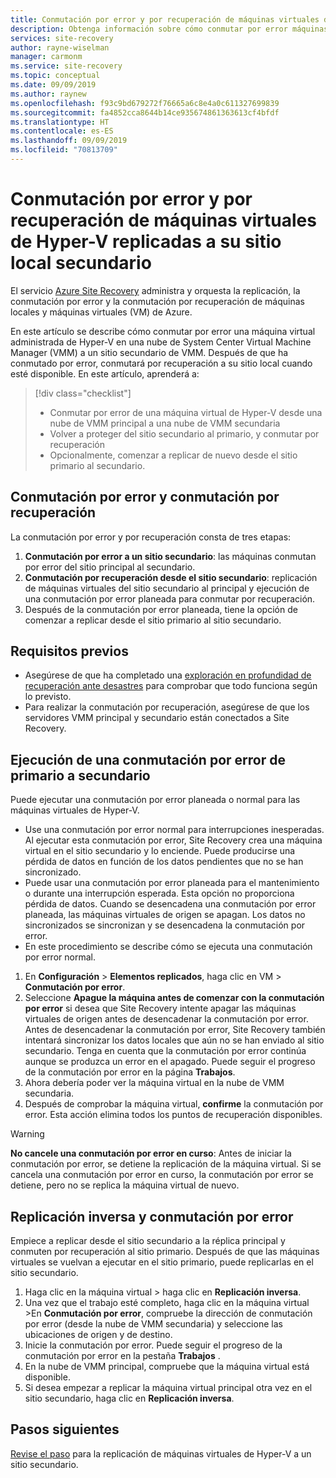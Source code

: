 ```yaml
---
title: Conmutación por error y por recuperación de máquinas virtuales de Hyper-V replicadas a un centro de datos secundario durante la recuperación ante desastres con Azure Site Recovery | Microsoft Docs
description: Obtenga información sobre cómo conmutar por error máquinas virtuales de Hyper-V al sitio local secundario y conmutar por recuperación al sitio principal durante la recuperación ante desastres con Azure Site Recovery.
services: site-recovery
author: rayne-wiselman
manager: carmonm
ms.service: site-recovery
ms.topic: conceptual
ms.date: 09/09/2019
ms.author: raynew
ms.openlocfilehash: f93c9bd679272f76665a6c8e4a0c611327699839
ms.sourcegitcommit: fa4852cca8644b14ce935674861363613cf4bfdf
ms.translationtype: HT
ms.contentlocale: es-ES
ms.lasthandoff: 09/09/2019
ms.locfileid: "70813709"
---
```

# <a name="fail-over-and-fail-back-hyper-v-vms-replicated-to-your-secondary-on-premises-site"></a>Conmutación por error y por recuperación de máquinas virtuales de Hyper-V replicadas a su sitio local secundario

El servicio [Azure Site Recovery](site-recovery-overview.md) administra y orquesta la replicación, la conmutación por error y la conmutación por recuperación de máquinas locales y máquinas virtuales (VM) de Azure.

En este artículo se describe cómo conmutar por error una máquina virtual administrada de Hyper-V en una nube de System Center Virtual Machine Manager (VMM) a un sitio secundario de VMM. Después de que ha conmutado por error, conmutará por recuperación a su sitio local cuando esté disponible. En este artículo, aprenderá a:

> [!div class="checklist"]
> * Conmutar por error de una máquina virtual de Hyper-V desde una nube de VMM principal a una nube de VMM secundaria
> * Volver a proteger del sitio secundario al primario, y conmutar por recuperación
> * Opcionalmente, comenzar a replicar de nuevo desde el sitio primario al secundario.

## <a name="failover-and-failback"></a>Conmutación por error y conmutación por recuperación

La conmutación por error y por recuperación consta de tres etapas:

1. **Conmutación por error a un sitio secundario**: las máquinas conmutan por error del sitio principal al secundario.
2. **Conmutación por recuperación desde el sitio secundario**: replicación de máquinas virtuales del sitio secundario al principal y ejecución de una conmutación por error planeada para conmutar por recuperación.
3. Después de la conmutación por error planeada, tiene la opción de comenzar a replicar desde el sitio primario al sitio secundario.


## <a name="prerequisites"></a>Requisitos previos

- Asegúrese de que ha completado una [exploración en profundidad de recuperación ante desastres](hyper-v-vmm-test-failover.md) para comprobar que todo funciona según lo previsto.
- Para realizar la conmutación por recuperación, asegúrese de que los servidores VMM principal y secundario están conectados a Site Recovery.



## <a name="run-a-failover-from-primary-to-secondary"></a>Ejecución de una conmutación por error de primario a secundario

Puede ejecutar una conmutación por error planeada o normal para las máquinas virtuales de Hyper-V.

- Use una conmutación por error normal para interrupciones inesperadas. Al ejecutar esta conmutación por error, Site Recovery crea una máquina virtual en el sitio secundario y lo enciende. Puede producirse una pérdida de datos en función de los datos pendientes que no se han sincronizado.
- Puede usar una conmutación por error planeada para el mantenimiento o durante una interrupción esperada. Esta opción no proporciona pérdida de datos. Cuando se desencadena una conmutación por error planeada, las máquinas virtuales de origen se apagan. Los datos no sincronizados se sincronizan y se desencadena la conmutación por error. 
- 
  En este procedimiento se describe cómo se ejecuta una conmutación por error normal.


1. En **Configuración** > **Elementos replicados**, haga clic en VM > **Conmutación por error**.
1. Seleccione **Apague la máquina antes de comenzar con la conmutación por error** si desea que Site Recovery intente apagar las máquinas virtuales de origen antes de desencadenar la conmutación por error. Antes de desencadenar la conmutación por error, Site Recovery también intentará sincronizar los datos locales que aún no se han enviado al sitio secundario. Tenga en cuenta que la conmutación por error continúa aunque se produzca un error en el apagado. Puede seguir el progreso de la conmutación por error en la página **Trabajos**.
2. Ahora debería poder ver la máquina virtual en la nube de VMM secundaria.
3. Después de comprobar la máquina virtual, **confirme** la conmutación por error. Esta acción elimina todos los puntos de recuperación disponibles.

> [!WARNING]
> **No cancele una conmutación por error en curso**: Antes de iniciar la conmutación por error, se detiene la replicación de la máquina virtual. Si se cancela una conmutación por error en curso, la conmutación por error se detiene, pero no se replica la máquina virtual de nuevo.  


## <a name="reverse-replicate-and-failover"></a>Replicación inversa y conmutación por error

Empiece a replicar desde el sitio secundario a la réplica principal y conmuten por recuperación al sitio primario. Después de que las máquinas virtuales se vuelvan a ejecutar en el sitio primario, puede replicarlas en el sitio secundario.  

 
1. Haga clic en la máquina virtual > haga clic en **Replicación inversa**.
2. Una vez que el trabajo esté completo, haga clic en la máquina virtual >En **Conmutación por error**, compruebe la dirección de conmutación por error (desde la nube de VMM secundaria) y seleccione las ubicaciones de origen y de destino. 
4. Inicie la conmutación por error. Puede seguir el progreso de la conmutación por error en la pestaña **Trabajos** .
5. En la nube de VMM principal, compruebe que la máquina virtual está disponible.
6. Si desea empezar a replicar la máquina virtual principal otra vez en el sitio secundario, haga clic en **Replicación inversa**.

## <a name="next-steps"></a>Pasos siguientes
[Revise el paso](hyper-v-vmm-disaster-recovery.md) para la replicación de máquinas virtuales de Hyper-V a un sitio secundario.
